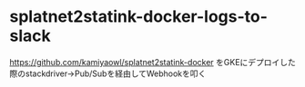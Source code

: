 # splatnet2statink-docker-logs-to-slack
https://github.com/kamiyaowl/splatnet2statink-docker をGKEにデプロイした際のstackdriver→Pub/Subを経由してWebhookを叩く
